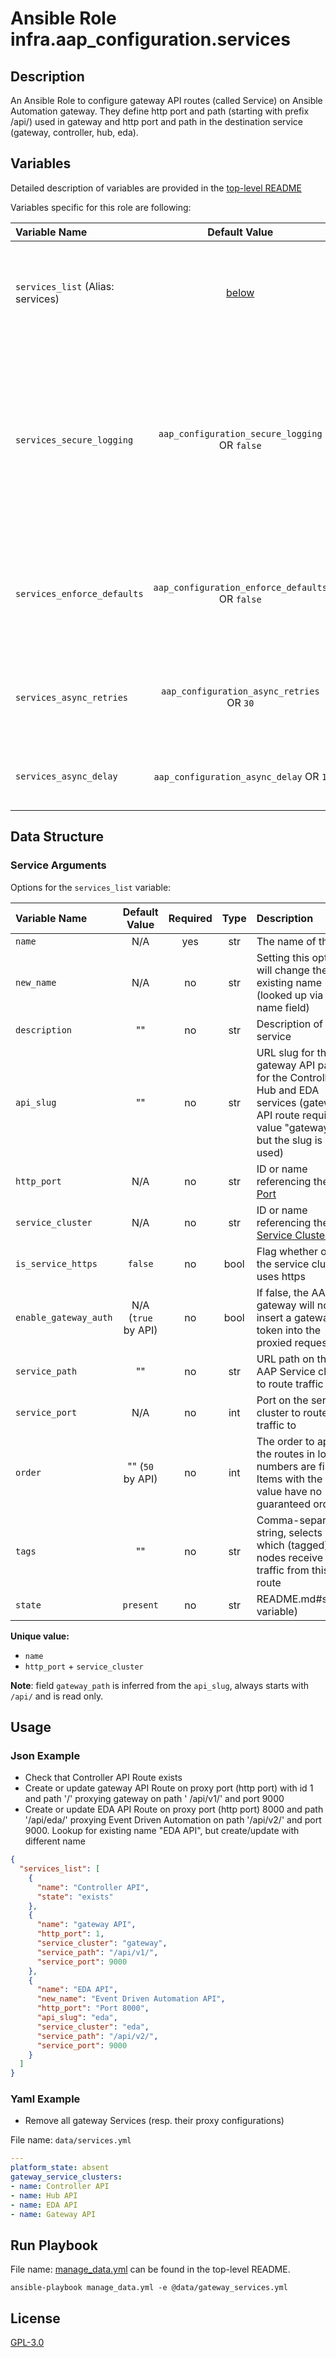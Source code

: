# Ansible Role infra.aap_configuration.services

## Description

An Ansible Role to configure gateway API routes (called Service) on Ansible Automation gateway.
They define http port and path (starting with prefix /api/) used in gateway and
http port and path in the destination service (gateway, controller, hub, eda).

## Variables

Detailed description of variables are provided in the [top-level README](../../README.md)

Variables specific for this role are following:

| Variable Name                                     |                    Default Value                    | Required | Description                                                                                                                                                    |                                                      |
|:--------------------------------------------------|:---------------------------------------------------:|:--------:|:---------------------------------------------------------------------------------------------------------------------------------------------------------------|:----------------------------------------------------:|
| `services_list` (Alias: services)              |             [below](#service-arguments)             |   yes    | Data structure describing your service entries described below.                                                                                                |                |
| `services_secure_logging`   |  `aap_configuration_secure_logging` OR `false`  |    no    | Whether or not to include the sensitive service role tasks in the log. Set this value to `True` if you will be providing your sensitive values from elsewhere. |      |
| `services_enforce_defaults` | `aap_configuration_enforce_defaults` OR `false` |    no    | Whether or not to enforce default option values on only the service role.                                                                                      |      README.md#enforcing-defaults)      |
| `services_async_retries`    |    `aap_configuration_async_retries` OR `30`    |    no    | This variable sets the number of retries to attempt for the role.                                                                                              |  |
| `services_async_delay`      |     `aap_configuration_async_delay` OR `1`      |    no    | This sets the delay between retries for the role.                                                                                                              |  |

## Data Structure

### Service Arguments

Options for the `services_list` variable:

| Variable Name         |    Default Value    | Required | Type | Description                                                                                                                                       |
|:----------------------|:-------------------:|:--------:|:----:|:--------------------------------------------------------------------------------------------------------------------------------------------------|
| `name`                |         N/A         |   yes    | str  | The name of the api                                                                                                                               |
| `new_name`            |         N/A         |    no    | str  | Setting this option will change the existing name (looked up via the name field)                                                                  |
| `description`         |         ""          |    no    | str  | Description of the service                                                                                                                        |
| `api_slug`            |         ""          |    no    | str  | URL slug for the gateway API path for the Controller, Hub and EDA services (gateway API route requires value "gateway", but the slug is not used) |
| `http_port`           |         N/A         |    no    | str  | ID or name referencing the [Http Port](../gateway_http_ports/README.md)                                                                                   |
| `service_cluster`     |         N/A         |    no    | str  | ID or name referencing the [Service Cluster](../gateway_service_clusters/README.md)                                                                       |
| `is_service_https`    |       `false`       |    no    | bool | Flag whether or not the service cluster uses https                                                                                                |
| `enable_gateway_auth` | N/A (`true` by API) |    no    | bool | If false, the AAP gateway will not insert a gateway token into the proxied request                                                                |
| `service_path`        |         ""          |    no    | str  | URL path on the AAP Service cluster to route traffic to                                                                                           |
| `service_port`        |         N/A         |    no    | int  | Port on the service cluster to route traffic to                                                                                                   |
| `order`               |  "" (`50` by API)   |    no    | int  | The order to apply the routes in lower numbers are first. Items with the same value have no guaranteed order                                      |
| `tags`                |         ""          |    no    | str  | Comma-separated string, selects which (tagged) nodes receive traffic from this route                                                              |
| `state`               |      `present`      |    no    | str  | README.md#state-variable)                                                                                                            |

**Unique value:**

- `name`
- `http_port` + `service_cluster`

**Note**: field `gateway_path` is inferred from the `api_slug`, always starts with `/api/` and is read only.

## Usage

### Json Example

- Check that Controller API Route exists
- Create or update gateway API Route on proxy port (http port) with id 1 and path '/' proxying gateway on path '
  /api/v1/' and port 9000
- Create or update EDA API Route on proxy port (http port) 8000 and path '/api/eda/' proxying Event Driven
  Automation on path '/api/v2/' and port 9000. Lookup for existing name "EDA API", but create/update with different name

```json
{
  "services_list": [
    {
      "name": "Controller API",
      "state": "exists"
    },
    {
      "name": "gateway API",
      "http_port": 1,
      "service_cluster": "gateway",
      "service_path": "/api/v1/",
      "service_port": 9000
    },
    {
      "name": "EDA API",
      "new_name": "Event Driven Automation API",
      "http_port": "Port 8000",
      "api_slug": "eda",
      "service_cluster": "eda",
      "service_path": "/api/v2/",
      "service_port": 9000
    }
  ]
}
```

### Yaml Example

- Remove all gateway Services (resp. their proxy configurations)

File name: `data/services.yml`

```yaml
---
platform_state: absent
gateway_service_clusters:
- name: Controller API
- name: Hub API
- name: EDA API
- name: Gateway API
```

## Run Playbook

File name: [manage_data.yml](../../README.md#example-ansible-playbook) can be found in the top-level README.

```shell
ansible-playbook manage_data.yml -e @data/gateway_services.yml
```

## License

[GPL-3.0](https://github.com/redhat-cop/aap_configuration#licensing)

